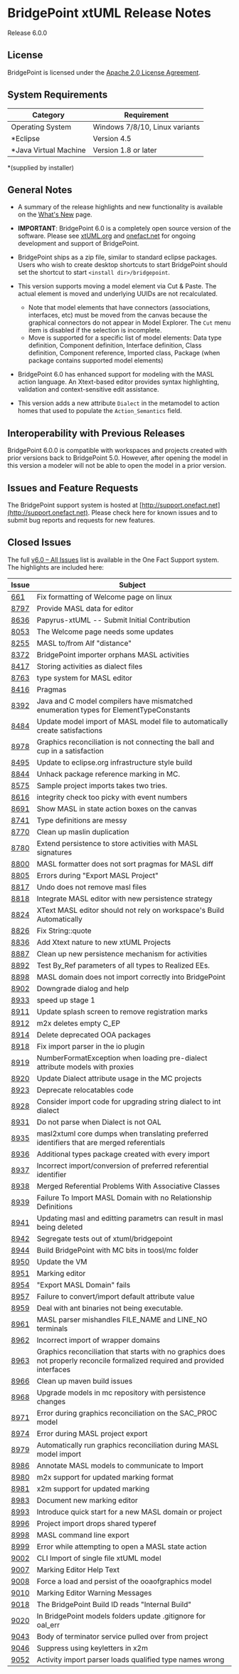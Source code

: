 BridgePoint xtUML Release Notes
========================

Release 6.0.0  

License
-------
BridgePoint is licensed under the [Apache 2.0 License Agreement](http://www.apache.org/licenses/LICENSE-2.0).  


System Requirements
-------
  
| Category              | Requirement                          |
|-----------------------|--------------------------------------|
| Operating System      | Windows 7/8/10, Linux variants       |
| *Eclipse              | Version 4.5                          |
| *Java Virtual Machine | Version 1.8 or later                 |

*(supplied by installer)
    

General Notes
------
* A summary of the release highlights and new functionality is available on the 
[What's New](../WhatsNew/WhatsNew.html) page.  
  
* __IMPORTANT__: BridgePoint 6.0 is a completely open source version of the software. 
Please see [xtUML.org](http://xtuml.org) and [onefact.net](http://onefact.net) 
for ongoing development and support of BridgePoint.  
  
* BridgePoint ships as a zip file, similar to standard eclipse packages. Users 
who wish to create desktop shortcuts to start BridgePoint should set the 
shortcut to start ```<install dir>/bridgepoint```.  

* This version supports moving a model element via Cut & Paste.  The actual element
is moved and underlying UUIDs are not recalculated.  
  * Note that model elements that have connectors (associations, interfaces, etc) 
must be moved from the canvas because the graphical connectors do not appear in
Model Explorer.  The ```Cut``` menu item is disabled if the selection is incomplete.  
  * Move is supported for a specific list of model elements: Data type definition, 
Component definition, Interface definition, Class definition, Component reference, 
Imported class, Package (when package contains supported model elements)  

* BridgePoint 6.0 has enhanced support for modeling with the MASL action
language.  An Xtext-based editor provides syntax highlighting, validation
and context-sensitive edit assistance.  

* This version adds a new attribute ```Dialect``` in the metamodel to action 
homes that used to populate the ```Action_Semantics``` field.   

Interoperability with Previous Releases
------
BridgePoint 6.0.0 is compatible with workspaces and projects created with prior 
versions back to BridgePoint 5.0.  However, after opening the model in this version
a modeler will not be able to open the model in a prior version.   

Issues and Feature Requests
------
The BridgePoint support system is hosted at [http://support.onefact.net](http://support.onefact.net). 
Please check here for known issues and to submit bug reports and requests for new features.


Closed Issues
------
The full [v6.0 – All Issues](https://support.onefact.net/issues?query_id=48) list 
is available in the One Fact Support system. The highlights are included here:  
  
| Issue |  Subject |
|-------|-----------------------------------------------------------------|
[661](https://support.onefact.net/issues/661)   |    Fix formatting of Welcome page on linux
[8797](https://support.onefact.net/issues/8797) |   Provide MASL data for editor
[8636](https://support.onefact.net/issues/8636) |   Papyrus-xtUML -- Submit Initial Contribution
[8053](https://support.onefact.net/issues/8053) |   The Welcome page needs some updates
[8255](https://support.onefact.net/issues/8255) |   MASL to/from Alf "distance"
[8372](https://support.onefact.net/issues/8372) |   BridgePoint importer orphans MASL activities
[8417](https://support.onefact.net/issues/8417) |   Storing activities as dialect files
[8763](https://support.onefact.net/issues/8763) |   type system for MASL editor
[8416](https://support.onefact.net/issues/8416) |   Pragmas
[8392](https://support.onefact.net/issues/8392) |   Java and C model compilers have mismatched enumeration types for ElementTypeConstants
[8484](https://support.onefact.net/issues/8484) |   Update model import of MASL model file to automatically create satisfactions
[8978](https://support.onefact.net/issues/8978) |   Graphics reconciliation is not connecting the ball and cup in a satisfaction
[8495](https://support.onefact.net/issues/8495) |   Update to eclipse.org infrastructure style build
[8844](https://support.onefact.net/issues/8844) |   Unhack package reference marking in MC.
[8575](https://support.onefact.net/issues/8575) |   Sample project imports takes two tries.
[8616](https://support.onefact.net/issues/8616) |   integrity check too picky with event numbers
[8691](https://support.onefact.net/issues/8691) |   Show MASL in state action boxes on the canvas
[8741](https://support.onefact.net/issues/8741) |   Type definitions are messy
[8770](https://support.onefact.net/issues/8770) |   Clean up maslin duplication
[8780](https://support.onefact.net/issues/8780) |   Extend persistence to store activities with MASL signatures
[8800](https://support.onefact.net/issues/8800) |   MASL formatter does not sort pragmas for MASL diff
[8805](https://support.onefact.net/issues/8805) |   Errors during "Export MASL Project"
[8817](https://support.onefact.net/issues/8817) |   Undo does not remove masl files
[8818](https://support.onefact.net/issues/8818) |   Integrate MASL editor with new persistence strategy
[8824](https://support.onefact.net/issues/8824) |   XText MASL editor should not rely on workspace's Build Automatically
[8826](https://support.onefact.net/issues/8826) |   Fix String::quote
[8836](https://support.onefact.net/issues/8836) |   Add Xtext nature to new xtUML Projects
[8887](https://support.onefact.net/issues/8887) |   Clean up new persistence mechanism for activities
[8892](https://support.onefact.net/issues/8892) |   Test By_Ref parameters of all types to Realized EEs.
[8898](https://support.onefact.net/issues/8898) |   MASL domain does not import correctly into BridgePoint
[8902](https://support.onefact.net/issues/8902) |   Downgrade dialog and help
[8933](https://support.onefact.net/issues/8933) |   speed up stage 1
[8911](https://support.onefact.net/issues/8911) |   Update splash screen to remove registration marks
[8912](https://support.onefact.net/issues/8912) |   m2x deletes empty C_EP
[8914](https://support.onefact.net/issues/8914) |   Delete deprecated OOA packages
[8918](https://support.onefact.net/issues/8918) |   Fix import parser in the io plugin
[8919](https://support.onefact.net/issues/8919) |   NumberFormatException when loading pre-dialect attribute models with proxies
[8920](https://support.onefact.net/issues/8920) |   Update Dialect attribute usage in the MC projects
[8923](https://support.onefact.net/issues/8923) |   Deprecate relocatables code
[8928](https://support.onefact.net/issues/8928) |   Consider import code for upgrading string dialect to int dialect
[8931](https://support.onefact.net/issues/8931) |   Do not parse when Dialect is not OAL
[8935](https://support.onefact.net/issues/8935) |   masl2xtuml core dumps when translating preferred identifiers that are merged referentials
[8936](https://support.onefact.net/issues/8936) |   Additional types package created with every import
[8937](https://support.onefact.net/issues/8937) |   Incorrect import/conversion of preferred referential identifier
[8938](https://support.onefact.net/issues/8938) |   Merged Referential Problems With Associative Classes
[8939](https://support.onefact.net/issues/8939) |   Failure To Import MASL Domain with no Relationship Definitions
[8941](https://support.onefact.net/issues/8941) |   Updating masl and editting parametrs can result in masl being deleted
[8942](https://support.onefact.net/issues/8942) |   Segregate tests out of xtuml/bridgepoint
[8944](https://support.onefact.net/issues/8944) |   Build BridgePoint with MC bits in toosl/mc folder
[8950](https://support.onefact.net/issues/8950) |   Update the VM
[8951](https://support.onefact.net/issues/8951) |   Marking editor
[8954](https://support.onefact.net/issues/8954) |   "Export MASL Domain" fails
[8957](https://support.onefact.net/issues/8957) |   Failure to convert/import default attribute value
[8959](https://support.onefact.net/issues/8959) |   Deal with ant binaries not being executable.
[8961](https://support.onefact.net/issues/8961) |   MASL parser mishandles FILE_NAME and LINE_NO terminals
[8962](https://support.onefact.net/issues/8962) |   Incorrect import of wrapper domains
[8963](https://support.onefact.net/issues/8963) |   Graphics reconciliation that starts with no graphics does not properly reconcile formalized required and provided interfaces
[8966](https://support.onefact.net/issues/8966) |   Clean up maven build issues
[8968](https://support.onefact.net/issues/8968) |   Upgrade models in mc repository with persistence changes
[8971](https://support.onefact.net/issues/8971) |   Error during graphics reconciliation on the SAC_PROC model
[8974](https://support.onefact.net/issues/8974) |   Error during MASL project export
[8979](https://support.onefact.net/issues/8979) |   Automatically run graphics reconciliation during MASL model import
[8986](https://support.onefact.net/issues/8986) |   Annotate MASL models to communicate to Import
[8980](https://support.onefact.net/issues/8980) |   m2x support for updated marking format
[8981](https://support.onefact.net/issues/8981) |   x2m support for updated marking
[8983](https://support.onefact.net/issues/8983) |   Document new marking editor
[8993](https://support.onefact.net/issues/8993) |   Introduce quick start for a new MASL domain or project
[8996](https://support.onefact.net/issues/8996) |   Project import drops shared typeref
[8998](https://support.onefact.net/issues/8998) |   MASL command line export
[8999](https://support.onefact.net/issues/8999) |   Error while attempting to open a MASL state action
[9002](https://support.onefact.net/issues/9002) |   CLI Import of single file xtUML model
[9007](https://support.onefact.net/issues/9007) |   Marking Editor Help Text
[9008](https://support.onefact.net/issues/9008) |   Force a load and persist of the ooaofgraphics model
[9010](https://support.onefact.net/issues/9010) |   Marking Editor Warning Messages
[9018](https://support.onefact.net/issues/9018) |   The BridgePoint Build ID reads "Internal Build"
[9020](https://support.onefact.net/issues/9020) |   In BridgePoint models folders update .gitignore for oal_err
[9043](https://support.onefact.net/issues/9043) |   Body of terminator service pulled over from project
[9046](https://support.onefact.net/issues/9046) |   Suppress using keyletters in x2m
[9052](https://support.onefact.net/issues/9052) |   Activity import parser loads qualified type names wrong   
   
   